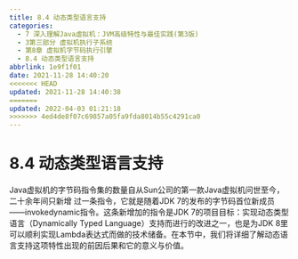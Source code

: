 ```yaml
---
title: 8.4 动态类型语言支持
categories: 
  - 7 深入理解Java虛拟机：JVM高级特性与最佳实践(第3版)
  - 3第三部分 虚拟机执行子系统
  - 第8章 虚拟机字节码执行引擎
  - 8.4 动态类型语言支持
abbrlink: 1e9f1f01
date: 2021-11-28 14:40:20
<<<<<<< HEAD
updated: 2021-11-28 14:40:38
=======
updated: 2022-04-03 01:21:18
>>>>>>> 4ed4de8f07c69857a05fa9fda8014b55c4291ca0
---
```

# 8.4 动态类型语言支持
Java虚拟机的字节码指令集的数量自从Sun公司的第一款Java虚拟机问世至今，二十余年间只新增 过一条指令，它就是随着JDK 7的发布的字节码首位新成员——invokedynamic指令。这条新增加的指令是JDK 7的项目目标：实现动态类型语言（Dynamically Typed Language）支持而进行的改进之一，也是为JDK 8里可以顺利实现Lambda表达式而做的技术储备。在本节中，我们将详细了解动态语言支持这项特性出现的前因后果和它的意义与价值。
